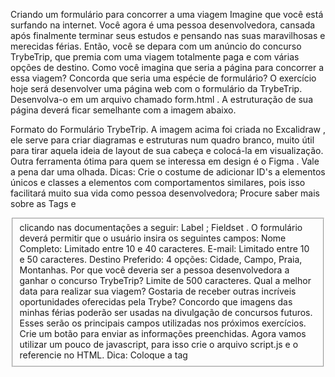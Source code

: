 Criando um formulário para concorrer a uma viagem
Imagine que você está surfando na internet. Você agora é uma pessoa desenvolvedora, cansada após finalmente terminar seus estudos e pensando nas suas maravilhosas e merecidas férias.
Então, você se depara com um anúncio do concurso TrybeTrip, que premia com uma viagem totalmente paga e com várias opções de destino. Como você imagina que seria a página para concorrer a essa viagem?
Concorda que seria uma espécie de formulário?
O exercício hoje será desenvolver uma página web com o formulário da TrybeTrip. Desenvolva-o em um arquivo chamado form.html . A estruturação de sua página deverá ficar semelhante com a imagem abaixo.

Formato do Formulário TrybeTrip.
A imagem acima foi criada no Excalidraw , ele serve para criar diagramas e estruturas num quadro branco, muito útil para tirar aquela ideia de layout de sua cabeça e colocá-la em visualização. Outra ferramenta ótima para quem se interessa em design é o Figma . Vale a pena dar uma olhada.
Dicas:
Crie o costume de adicionar ID's a elementos únicos e classes a elementos com comportamentos similares, pois isso facilitará muito sua vida como pessoa desenvolvedora;
Procure saber mais sobre as Tags <label> e <fieldset> clicando nas documentações a seguir:
Label ;
Fieldset .
O formulário deverá permitir que o usuário insira os seguintes campos:
Nome Completo:
Limitado entre 10 e 40 caracteres.
E-mail:
Limitado entre 10 e 50 caracteres.
Destino Preferido:
4 opções: Cidade, Campo, Praia, Montanhas.
Por que você deveria ser a pessoa desenvolvedora a ganhar o concurso TrybeTrip?
Limite de 500 caracteres.
Qual a melhor data para realizar sua viagem?
Gostaria de receber outras incríveis oportunidades oferecidas pela Trybe?
Concordo que imagens das minhas férias poderão ser usadas na divulgação de concursos futuros.
Esses serão os principais campos utilizadas nos próximos exercícios.
Crie um botão para enviar as informações preenchidas.
Agora vamos utilizar um pouco de javascript, para isso crie o arquivo script.js e o referencie no HTML.
Dica: Coloque a tag <script> no final do seu body.
Interrompa o comportamento padrão do botão submit utilizando o método preventDefault() . Nossa amiga Carol Silva nos contou um pouco sobre como fazer isso, lembra?
Crie um botão que limpe as informações contidas nos campos;